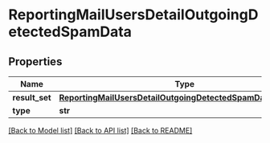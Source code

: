 # ReportingMailUsersDetailOutgoingDetectedSpamData

## Properties
Name | Type | Description | Notes
------------ | ------------- | ------------- | -------------
**result_set** | [**ReportingMailUsersDetailOutgoingDetectedSpamDataResultSet**](ReportingMailUsersDetailOutgoingDetectedSpamDataResultSet.md) |  | [optional] 
**type** | **str** |  | [optional] 

[[Back to Model list]](../README.md#documentation-for-models) [[Back to API list]](../README.md#documentation-for-api-endpoints) [[Back to README]](../README.md)

